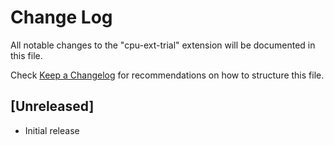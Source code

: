 # Change Log

All notable changes to the "cpu-ext-trial" extension will be documented in this file.

Check [Keep a Changelog](http://keepachangelog.com/) for recommendations on how to structure this file.

## [Unreleased]

- Initial release